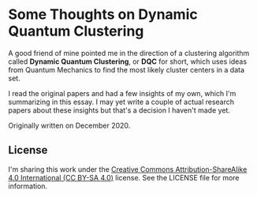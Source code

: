 # Some Thoughts on Dynamic Quantum Clustering

A good friend of mine pointed me in the direction of a clustering algorithm called **Dynamic Quantum Clustering**, or **DQC** for short, which uses ideas from Quantum Mechanics to find the most likely cluster centers in a data set.

I read the original papers and had a few insights of my own, which I'm summarizing in this essay. I may yet write a couple of actual research papers about these insights but that's a decision I haven't made yet.

Originally written on December 2020.

## License

I'm sharing this work under the [Creative Commons Attribution-ShareAlike 4.0 International (CC BY-SA 4.0)](http://creativecommons.org/licenses/by-sa/4.0/) license. See the LICENSE file for more information.
